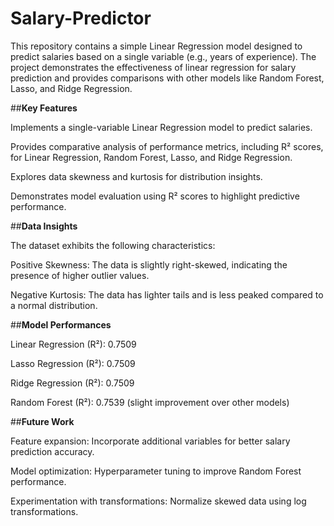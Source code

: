 # Salary-Predictor

This repository contains a simple Linear Regression model designed to predict salaries based on a single variable (e.g., years of experience). The project demonstrates the effectiveness of linear regression for salary prediction and provides comparisons with other models like Random Forest, Lasso, and Ridge Regression.

##**Key Features**

Implements a single-variable Linear Regression model to predict salaries.

Provides comparative analysis of performance metrics, including R² scores, for Linear Regression, Random Forest, Lasso, and Ridge Regression.

Explores data skewness and kurtosis for distribution insights.

Demonstrates model evaluation using R² scores to highlight predictive performance.

##**Data Insights**

The dataset exhibits the following characteristics:

Positive Skewness: The data is slightly right-skewed, indicating the presence of higher outlier values.

Negative Kurtosis: The data has lighter tails and is less peaked compared to a normal distribution.

##**Model Performances**

Linear Regression (R²): 0.7509

Lasso Regression (R²): 0.7509

Ridge Regression (R²): 0.7509

Random Forest (R²): 0.7539 (slight improvement over other models)


##**Future Work**

Feature expansion: Incorporate additional variables for better salary prediction accuracy.

Model optimization: Hyperparameter tuning to improve Random Forest performance.

Experimentation with transformations: Normalize skewed data using log transformations.

